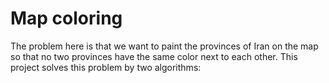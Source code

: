# Map coloring

The problem here is that we want to paint the provinces of Iran on the map so that no two provinces have the same color next to each other.
This project solves this problem by two algorithms: